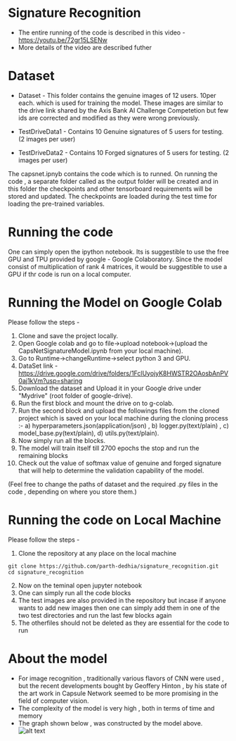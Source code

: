# Signature Recognition

* The entire running of the code is described in this video - https://youtu.be/72gr15LSENw
* More details of the video are described futher

# Dataset

* Dataset - This folder contains the genuine images of 12 users. 10per each. which is used for training the model. These images are similar to the drive link shared by the Axis Bank AI Challenge Competetion but few ids are corrected and modified as they were wrong previously.

* TestDriveData1 - Contains 10 Genuine signatures of 5 users for testing. (2 images per user) 

* TestDriveData2 -  Contains 10 Forged signatures of 5 users for testing. (2 images per user) 

The capsnet.ipnyb contains the code which is to runned.
On running the code , a separate folder called as the output folder will be created and in this folder the checkpoints and other tensorboard requirements will be stored and updated.
The checkpoints are loaded during the test time for loading the pre-trained variables.

# Running the code
One can simply open the ipython notebook.
Its is suggestible to use the free GPU and TPU provided by google - Google Colaboratory.
Since the model consist of multiplication of rank 4 matrices, it would be suggestible to use a GPU if thr code is run on a local computer.

# Running the Model on Google Colab
Please follow the steps -
1) Clone and save the project locally.
2) Open Google colab and go to file->upload notebook->(upload the CapsNetSignatureModel.ipynb from your local machine).
3) Go to Runtime->changeRuntime->select python 3 and GPU.
4) DataSet link - https://drive.google.com/drive/folders/1FclUyojyK8HWSTR2OAosbAnPV0aj1kVm?usp=sharing
5) Download the dataset and Upload it in your Google drive under "Mydrive" (root folder of google-drive).
6) Run the first block and mount the drive on to g-colab.
7) Run the second block and upload the followings files from the cloned project which is saved on your local machine during the cloning process :-
a) hyperparameters.json(application/json) ,
b) logger.py(text/plain) ,
c) model_base.py(text/plain),
d) utils.py(text/plain).
8) Now simply run all the blocks. 
9) The model will train itself till 2700 epochs the stop and run the remaining blocks
10) Check out the value of softmax value of genuine and forged signature that will help to determine the validation capability of the model.

(Feel free to change the paths of dataset and the required .py files in the code , depending on where you store them.)

# Running the code on Local Machine
Please follow the steps -
1) Clone the repository at any place on the local machine
```
git clone https://github.com/parth-dedhia/signature_recognition.git
cd signature_recognition
```
2) Now on the teminal open jupyter notebook
3) One can simply run all the code blocks
4) The test images are also provided in the repository but incase if anyone  wants to add new images then one can simply add them in one of the two test directories and run the last few blocks again
5) The otherfiles should not be deleted as they are essential for the code to run

# About the model
* For image recognition , traditionally various flavors of CNN were used , but the recent developments bought by Geoffery Hinton , by his state of the art work in Capsule Network seemed to be more promising in the field of computer vision.
* The complexity of the model is very high , both in terms of time and memory
* The graph shown below , was constructed by the model above.
![alt text](https://github.com/parth-dedhia/signature_recognition/blob/master/Images/graph.png)
